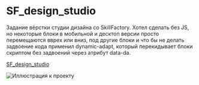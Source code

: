 # SF_design_studio
Задание вёрстки студии дизайна со SkillFactory. Хотел сделать без JS, но некоторые блоки в мобильной и десктоп версии просто перемещаются вврех или вниз, 
под другие блоки и что бы не делать задвоение кода применил dynamic-adapt, который перекидывает блоки скриптом без задвоений через атрибут data-da.

[SF_design_studio](https://pepasso.github.io/SF_design_studio/public/)

![Иллюстрация к проекту](https://pepasso.github.io/SF_design_studio/SF_design_studio/blob/main/studio-deesign.jpg)
